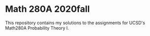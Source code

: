 # Math 280A 2020fall
This repository contains my solutions to the assignments for UCSD's Math280A Probability Theory I.
